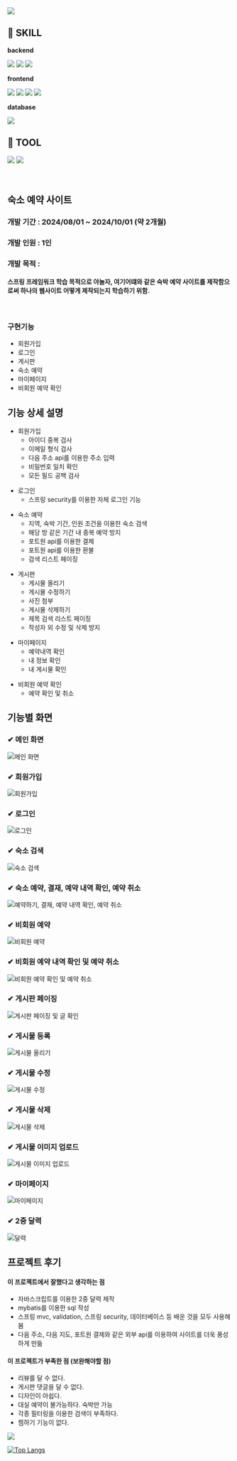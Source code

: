
<img src="https://capsule-render.vercel.app/api?type=waving&color=BDBDC8&height=150&section=header"/>

## 🔨 SKILL
<div>
  <p><strong>backend</strong></p>
  <img src="https://img.shields.io/badge/java-007396?style=for-the-badge&logo=java&logoColor=white">
  <img src="https://img.shields.io/badge/spring-6DB33F?style=for-the-badge&logo=spring&logoColor=white">
  <img src="https://img.shields.io/badge/mybatis-000000?style=for-the-badge&logo=mybatist&logoColor=black">
</div>

<div>
  <p><strong>frontend</strong></p>
  <img src="https://img.shields.io/badge/html5-E34F26?style=for-the-badge&logo=html5&logoColor=white">
  <img src="https://img.shields.io/badge/css-1572B6?style=for-the-badge&logo=css3&logoColor=white">
  <img src="https://img.shields.io/badge/javascript-F7DF1E?style=for-the-badge&logo=javascript&logoColor=black">
  <img src="https://img.shields.io/badge/thymeleaf-005F0F?style=for-the-badge&logo=thymeleaf&logoColor=white">
</div>

<div>
  <p><strong>database</strong></p>
    <img src="https://img.shields.io/badge/h2-005F0F?style=for-the-badge&logo=h2&logoColor=white">
</div>

## 🔨 TOOL
<div>
    <img src="https://img.shields.io/badge/IntelliJIDEA-000000?style=for-the-badge&logo=IntelliJIDEA&logoColor=white">
    <img src="https://img.shields.io/badge/visualstudiocode-007ACC?style=for-the-badge&logo=visualstudiocode&logoColor=white"> 
</div>

<br>
<br>

## 숙소 예약 사이트
<div>
  <h3>개발 기간 : 2024/08/01 ~ 2024/10/01 (약 2개월)</h3>
  <h3>개발 인원 : 1인</h3>
  <h3>개발 목적 : </h3>
<h4>
스프링 프레임워크 학습 목적으로 야놀자, 여기어떄와 같은 숙박 예약 사이트를 제작함으로써 하나의 웹사이트 어떻게 제작되는지 학습하기 위함.
</h4>
  <br>
  
</div>

<div>
  <h3>구현기능</h3>
  <ul>
    <li>회원가입</li>
    <li>로그인</li>
    <li>게시판</li>
    <li>숙소 예약</li>
    <li>마이페이지</li>
    <li>비회원 예약 확인</li>
  </ul>
</div>

## 기능 상세 설명
<div>

+ 회원가입
    + 아이디 중복 검사 
    + 이메일 형식 검사
    + 다음 주소 api를 이용한 주소 입력
    + 비밀번호 일치 확인
    + 모든 필드 공백 검사
</div>
<div>

+ 로그인
  + 스프링 security를 이용한 자체 로그인 기능
</div>
<div>

+ 숙소 예약
  + 지역, 숙박 기간, 인원 조건을 이용한 숙소 검색
  + 해당 방 같은 기간 내 중복 예약 방지
  + 포트원 api를 이용한 결제
  + 포트원 api를 이용한 환불
  + 검색 리스트 페이징
</div>

<div>

+ 게시판
    + 게시물 올리기
    + 게시물 수정하기
    + 사진 첨부
    + 게시물 삭제하기
    + 제목 검색 리스트 페이징
    + 작성자 외 수정 및 삭제 방지
</div>

<div>

+ 마이페이지
    + 예약내역 확인
    + 내 정보 확인
    + 내 게시물 확인
</div>

<div>

+ 비회원 예약 확인
  + 예약 확인 및 취소
</div>


## 기능별 화면

<div>

<h3>✔ 메인 화면</h3>

![메인 화면](https://github.com/user-attachments/assets/32ba6796-142c-4cb5-92e6-365dde1496e4)

<h3>✔ 회원가입</h3>

![회원가입](https://github.com/user-attachments/assets/38117bc6-d57e-4cd3-bb16-f86885691461)

<h3>✔ 로그인</h3>

![로그인](https://github.com/user-attachments/assets/9e4a0157-0c47-4f61-a940-26b05c2f0f03)

<h3>✔ 숙소 검색</h3>

![숙소 검색](https://github.com/user-attachments/assets/7dc0427b-94c5-4f8b-a08b-c55e12951780)

<h3>✔ 숙소 예약, 결재, 예약 내역 확인, 예약 취소</h3>

![예약하기, 결재, 예약 내역 확인, 예약 취소](https://github.com/user-attachments/assets/62dab8e5-1f57-4f16-bc33-d8a3b13fa340)

<h3>✔ 비회원 예약</h3>

![비회원 예약](https://github.com/user-attachments/assets/a4b032a6-6136-48d1-a77f-6f72bc542610)

<h3>✔ 비회원 예약 내역 확인 및 예약 취소</h3>

![비회원 예약 확인 및 예약 취소](https://github.com/user-attachments/assets/fe346705-5464-4286-bfea-01becb9f19e5)

<h3>✔ 게시판 페이징</h3>

![게시판 페이징 및 글 확인](https://github.com/user-attachments/assets/b8c107f8-aecc-496f-b8ad-3873acbea3eb)

<h3>✔ 게시물 등록</h3>

![게시물 올리기](https://github.com/user-attachments/assets/027c1bbb-b69e-4faa-a103-7c380f861051)

<h3>✔ 게시물 수정</h3>

![게시물 수정](https://github.com/user-attachments/assets/1a54a082-7510-4768-b6a6-e4abb4776ee4)

<h3>✔ 게시물 삭제</h3>

![게시물 삭제](https://github.com/user-attachments/assets/431dac03-841f-4cf7-8257-c1246c9b1959)

<h3>✔ 게시물 이미지 업로드</h3>

![게시물 이미지 업로드](https://github.com/user-attachments/assets/54c6867d-e378-434d-b8af-2e385cd741d0)

<h3>✔ 마이페이지</h3>

![마이페이지](https://github.com/user-attachments/assets/e906bd11-f116-465d-90fb-b649923cba11)

<h3>✔ 2중 달력</h3>

![달력](https://github.com/user-attachments/assets/a47ee9c8-b279-417f-b4d7-b835455f52d4)



</div>




## 프로젝트 후기
<div>

<h4>이 프로젝트에서 잘했다고 생각하는 점</h4>

+ 자바스크립트를 이용한 2중 달력 제작
+ mybatis를 이용한 sql 작성
+ 스프링 mvc, validation, 스프링 security, 데이터베이스 등 배운 것을 모두 사용해 봄
+ 다음 주소, 다음 지도, 포트원 결제와 같은 외부 api를 이용하여 사이트를 더욱 풍성하게 만듦

</div>

<div>

<h4>이 프로젝트가 부족한 점 (보완해야할 점)</h4>

+ 리뷰를 달 수 없다.
+ 게시판 댓글을 달 수 없다.
+ 디자인이 아쉽다.
+ 대실 예약이 불가능하다. 숙박만 가능
+ 각종 필터링을 이용한 검색이 부족하다.
+ 찜하기 기능이 없다.
</div>

<img src="https://capsule-render.vercel.app/api?type=waving&color=BDBDC8&height=150&section=footer"/>




[![Top Langs](https://github-readme-stats.vercel.app/api/top-langs/?username=hyc4841)](https://github.com/anuraghazra/github-readme-stats)

